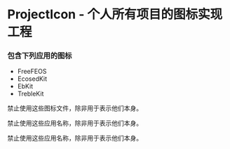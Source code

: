 # ProjectIcon - 个人所有项目的图标实现工程

### 包含下列应用的图标
- FreeFEOS
- EcosedKit
- EbKit
- TrebleKit

禁止使用这些图标文件，除非用于表示他们本身。

禁止使用这些应用名称，除非用于表示他们本身。

禁止使用这些应用名称，除非用于表示他们本身。
